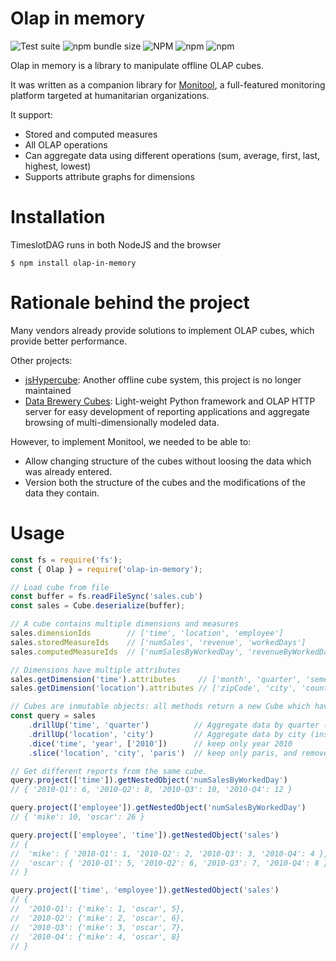 # Olap in memory

![Test suite](https://github.com/romain-gilliotte/olap-in-memory/workflows/Test%20suite/badge.svg)
![npm bundle size](https://img.shields.io/bundlephobia/minzip/olap-in-memory)
![NPM](https://img.shields.io/npm/l/olap-in-memory)
![npm](https://img.shields.io/npm/v/olap-in-memory)
![npm](https://img.shields.io/npm/dt/olap-in-memory)

Olap in memory is a library to manipulate offline OLAP cubes.

It was written as a companion library for [Monitool](https://github.com/romain-gilliotte/monitool), a full-featured monitoring platform targeted at humanitarian organizations.

It support:
- Stored and computed measures
- All OLAP operations
- Can aggregate data using different operations (sum, average, first, last, highest, lowest)
- Supports attribute graphs for dimensions

# Installation

TimeslotDAG runs in both NodeJS and the browser

```console
$ npm install olap-in-memory
```

# Rationale behind the project

Many vendors already provide solutions to implement OLAP cubes, which provide better performance.

Other projects:
- [jsHypercube](https://code.google.com/archive/p/js-hypercube/): Another offline cube system, this project is no longer maintained
- [Data Brewery Cubes](http://cubes.databrewery.org/): Light-weight Python framework and OLAP HTTP server for easy development of reporting applications and aggregate browsing of multi-dimensionally modeled data.

However, to implement Monitool, we needed to be able to:
- Allow changing structure of the cubes without loosing the data which was already entered.
- Version both the structure of the cubes and the modifications of the data they contain.

# Usage

```javascript
const fs = require('fs');
const { Olap } = require('olap-in-memory');

// Load cube from file
const buffer = fs.readFileSync('sales.cub')
const sales = Cube.deserialize(buffer);

// A cube contains multiple dimensions and measures
sales.dimensionIds        // ['time', 'location', 'employee']
sales.storedMeasureIds    // ['numSales', 'revenue', 'workedDays']
sales.computedMeasureIds  // ['numSalesByWorkedDay', 'revenueByWorkedDay']

// Dimensions have multiple attributes
sales.getDimension('time').attributes     // ['month', 'quarter', 'semester', 'year']
sales.getDimension('location').attributes // ['zipCode', 'city', 'country']

// Cubes are inmutable objects: all methods return a new Cube which have the same interface.
const query = sales
	.drillUp('time', 'quarter')          // Aggregate data by quarter (instead of month)
	.drillUp('location', 'city')         // Aggregate data by city (instead of zipCode)
	.dice('time', 'year', ['2010'])      // keep only year 2010
	.slice('location', 'city', 'paris')  // keep only paris, and remove this dimension

// Get different reports from the same cube.
query.project(['time']).getNestedObject('numSalesByWorkedDay')
// { '2010-Q1': 6, '2010-Q2': 8, '2010-Q3': 10, '2010-Q4': 12 }

query.project(['employee']).getNestedObject('numSalesByWorkedDay')
// { 'mike': 10, 'oscar': 26 }

query.project(['employee', 'time']).getNestedObject('sales')
// {
// 	'mike': { '2010-Q1': 1, '2010-Q2': 2, '2010-Q3': 3, '2010-Q4': 4 },
// 	'oscar': { '2010-Q1': 5, '2010-Q2': 6, '2010-Q3': 7, '2010-Q4': 8 },
// }

query.project(['time', 'employee']).getNestedObject('sales')
// {
// 	'2010-Q1': {'mike': 1, 'oscar', 5},
// 	'2010-Q2': {'mike': 2, 'oscar', 6},
// 	'2010-Q3': {'mike': 3, 'oscar', 7},
// 	'2010-Q4': {'mike': 4, 'oscar', 8}
// }
```
